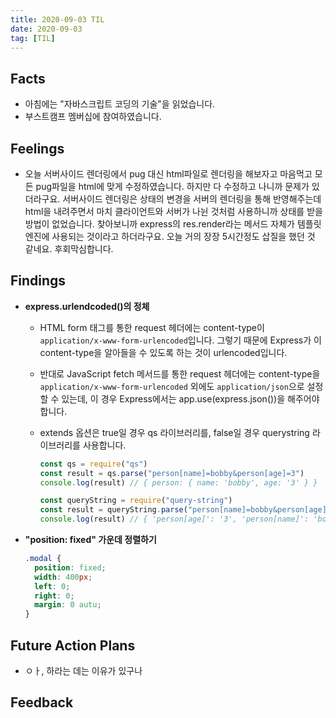 ```yaml
---
title: 2020-09-03 TIL
date: 2020-09-03
tag: [TIL]
---
```


## Facts

- 아침에는 "자바스크립트 코딩의 기술"을 읽었습니다.
- 부스트캠프 멤버십에 참여하였습니다.

## Feelings

- 오늘 서버사이드 렌더링에서 pug 대신 html파일로 렌더링을 해보자고 마음먹고 모든 pug파일을 html에 맞게 수정하였습니다. 하지만 다 수정하고 나니까 문제가 있더라구요. 서버사이드 렌더링은 상태의 변경을 서버의 렌더링을 통해 반영해주는데 html을 내려주면서 마치 클라이언트와 서버가 나뉜 것처럼 사용하니까 상태를 받을 방법이 없었습니다. 찾아보니까 express의 res.render라는 메서드 자체가 템플릿 엔진에 사용되는 것이라고 하더라구요. 오늘 거의 장장 5시간정도 삽질을 했던 것 같네요. 후회막심합니다.

## Findings

- **express.urlendcoded()의 정체**  
  - HTML form 태그를 통한 request 헤더에는 content-type이 `application/x-www-form-urlencoded`입니다. 그렇기 때문에 Express가 이 content-type을 알아들을 수 있도록 하는 것이 urlencoded입니다.  
  - 반대로 JavaScript fetch 메서드를 통한 request 헤더에는 content-type을 `application/x-www-form-urlencoded` 외에도 `application/json`으로 설정할 수 있는데, 이 경우 Express에서는 app.use(express.json())을 해주어야 합니다.
  - extends 옵션은 true일 경우 qs 라이브러리를, false일 경우 querystring 라이브러리를 사용합니다.

      ```js
      const qs = require("qs")
      const result = qs.parse("person[name]=bobby&person[age]=3")
      console.log(result) // { person: { name: 'bobby', age: '3' } }

      const queryString = require("query-string")
      const result = queryString.parse("person[name]=bobby&person[age]=3")
      console.log(result) // { 'person[age]': '3', 'person[name]': 'bobby' }
      ```

- **"position: fixed" 가운데 정렬하기**

    ```css
    .modal {
      position: fixed;
      width: 400px;
      left: 0;
      right: 0;
      margin: 0 autu;
    }
    ```

## Future Action Plans

- ㅇㅏ, 하라는 데는 이유가 있구나

## Feedback
